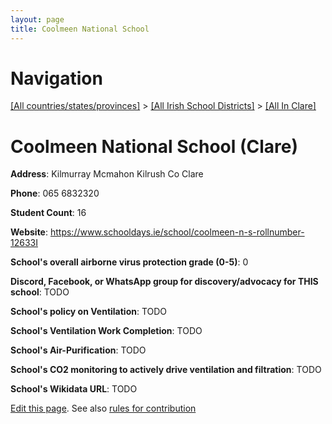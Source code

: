 ```yaml
---
layout: page
title: Coolmeen National School
---
```

# Navigation

[[All countries/states/provinces]](../../..) > [[All Irish School Districts]](../..) > [[All In Clare]](..)

# Coolmeen National School (Clare)

**Address**: Kilmurray Mcmahon Kilrush Co Clare

**Phone**: 065 6832320

**Student Count**: 16

**Website**: <https://www.schooldays.ie/school/coolmeen-n-s-rollnumber-12633I>

**School's overall airborne virus protection grade (0-5)**: 0

**Discord, Facebook, or WhatsApp group for discovery/advocacy for THIS school**: TODO

**School's policy on Ventilation**: TODO

**School's Ventilation Work Completion**: TODO

**School's Air-Purification**: TODO

**School's CO2 monitoring to actively drive ventilation and filtration**: TODO

**School's Wikidata URL**: TODO


[Edit this page](https://github.com/ventilate-schools/Ireland/edit/main/./Clare/Coolmeen_National_School.md). See also [rules for contribution](../../../contribution-rules/)